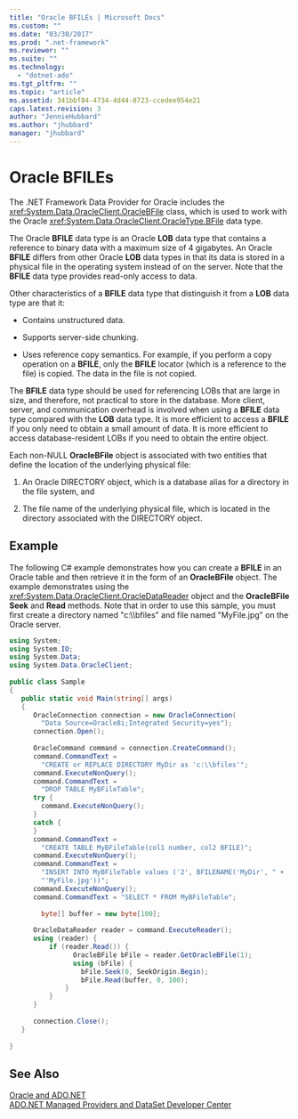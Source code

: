 ```yaml
---
title: "Oracle BFILEs | Microsoft Docs"
ms.custom: ""
ms.date: "03/30/2017"
ms.prod: ".net-framework"
ms.reviewer: ""
ms.suite: ""
ms.technology: 
  - "dotnet-ado"
ms.tgt_pltfrm: ""
ms.topic: "article"
ms.assetid: 341bbf84-4734-4d44-8723-ccedee954e21
caps.latest.revision: 3
author: "JennieHubbard"
ms.author: "jhubbard"
manager: "jhubbard"
---
```

# Oracle BFILEs
The .NET Framework Data Provider for Oracle includes the <xref:System.Data.OracleClient.OracleBFile> class, which is used to work with the Oracle <xref:System.Data.OracleClient.OracleType.BFile> data type.  
  
 The Oracle **BFILE** data type is an Oracle **LOB** data type that contains a reference to binary data with a maximum size of 4 gigabytes. An Oracle **BFILE** differs from other Oracle **LOB** data types in that its data is stored in a physical file in the operating system instead of on the server. Note that the **BFILE** data type provides read-only access to data.  
  
 Other characteristics of a **BFILE** data type that distinguish it from a **LOB** data type are that it:  
  
-   Contains unstructured data.  
  
-   Supports server-side chunking.  
  
-   Uses reference copy semantics. For example, if you perform a copy operation on a **BFILE**, only the **BFILE** locator (which is a reference to the file) is copied. The data in the file is not copied.  
  
 The **BFILE** data type should be used for referencing LOBs that are large in size, and therefore, not practical to store in the database. More client, server, and communication overhead is involved when using a **BFILE** data type compared with the **LOB** data type. It is more efficient to access a **BFILE** if you only need to obtain a small amount of data. It is more efficient to access database-resident LOBs if you need to obtain the entire object.  
  
 Each non-NULL **OracleBFile** object is associated with two entities that define the location of the underlying physical file:  
  
1.  An Oracle DIRECTORY object, which is a database alias for a directory in the file system, and  
  
2.  The file name of the underlying physical file, which is located in the directory associated with the DIRECTORY object.  
  
## Example  
 The following C# example demonstrates how you can create a **BFILE** in an Oracle table and then retrieve it in the form of an **OracleBFile** object. The example demonstrates using the <xref:System.Data.OracleClient.OracleDataReader> object and the **OracleBFile** **Seek** and **Read** methods. Note that in order to use this sample, you must first create a directory named "c:\\\bfiles" and file named "MyFile.jpg" on the Oracle server.  
  
```csharp  
using System;  
using System.IO;  
using System.Data;  
using System.Data.OracleClient;  
  
public class Sample  
{  
   public static void Main(string[] args)  
   {  
      OracleConnection connection = new OracleConnection(  
        "Data Source=Oracle8i;Integrated Security=yes");  
      connection.Open();  
  
      OracleCommand command = connection.CreateCommand();  
      command.CommandText =   
        "CREATE or REPLACE DIRECTORY MyDir as 'c:\\bfiles'";  
      command.ExecuteNonQuery();  
      command.CommandText =   
        "DROP TABLE MyBFileTable";  
      try {  
        command.ExecuteNonQuery();  
      }  
      catch {  
      }  
      command.CommandText =   
        "CREATE TABLE MyBFileTable(col1 number, col2 BFILE)";  
      command.ExecuteNonQuery();  
      command.CommandText =   
        "INSERT INTO MyBFileTable values ('2', BFILENAME('MyDir', " +  
        "'MyFile.jpg'))";  
      command.ExecuteNonQuery();  
      command.CommandText = "SELECT * FROM MyBFileTable";  
  
        byte[] buffer = new byte[100];  
  
      OracleDataReader reader = command.ExecuteReader();  
      using (reader) {  
          if (reader.Read()) {  
                OracleBFile bFile = reader.GetOracleBFile(1);  
                using (bFile) {  
                  bFile.Seek(0, SeekOrigin.Begin);  
                  bFile.Read(buffer, 0, 100);  
              }  
          }  
      }  
  
      connection.Close();  
   }  
  
}  
```  
  
## See Also  
 [Oracle and ADO.NET](../../../../docs/framework/data/adonet/oracle-and-adonet.md)   
 [ADO.NET Managed Providers and DataSet Developer Center](http://go.microsoft.com/fwlink/?LinkId=217917)